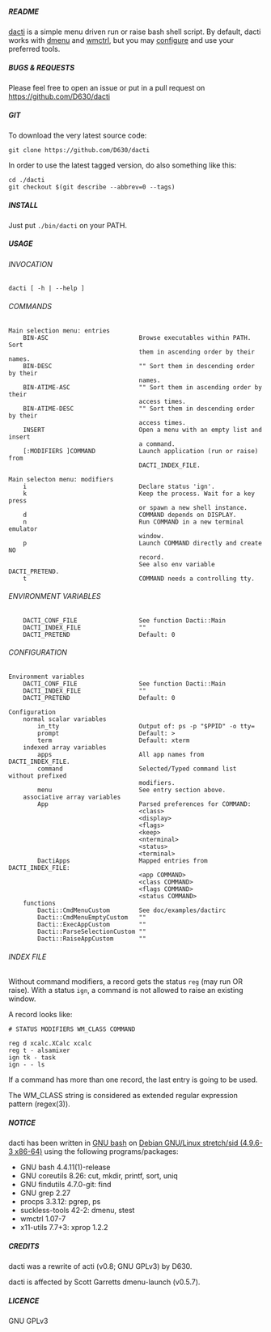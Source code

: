 ##### README

[dacti](https://github.com/D630/dacti) is a simple menu driven run or raise
bash shell script. By default, dacti works with
[dmenu](http://tools.suckless.org/dmenu/) and
[wmctrl](https://sites.google.com/site/tstyblo/wmctrl/), but you may
[configure](../master/doc/examples/dactirc) and use your preferred tools.

##### BUGS & REQUESTS

Please feel free to open an issue or put in a pull request on
https://github.com/D630/dacti

##### GIT

To download the very latest source code:

```
git clone https://github.com/D630/dacti
```

In order to use the latest tagged version, do also something like this:

```
cd ./dacti
git checkout $(git describe --abbrev=0 --tags)
```

##### INSTALL

Just put `./bin/dacti` on your PATH.

##### USAGE

###### INVOCATION

```
dacti [ -h | --help ]
```

###### COMMANDS

```
Main selection menu: entries
    BIN-ASC                         Browse executables within PATH. Sort
                                    them in ascending order by their names.
    BIN-DESC                        "" Sort them in descending order by their
                                    names.
    BIN-ATIME-ASC                   "" Sort them in ascending order by their
                                    access times.
    BIN-ATIME-DESC                  "" Sort them in descending order by their
                                    access times.
    INSERT                          Open a menu with an empty list and insert
                                    a command.
    [:MODIFIERS ]COMMAND            Launch application (run or raise) from
                                    DACTI_INDEX_FILE.

Main selecton menu: modifiers
    i                               Declare status 'ign'.
    k                               Keep the process. Wait for a key press
                                    or spawn a new shell instance.
    d                               COMMAND depends on DISPLAY.
    n                               Run COMMAND in a new terminal emulator
                                    window.
    p                               Launch COMMAND directly and create NO
                                    record.
                                    See also env variable DACTI_PRETEND.
    t                               COMMAND needs a controlling tty.
```

###### ENVIRONMENT VARIABLES

```
    DACTI_CONF_FILE                 See function Dacti::Main
    DACTI_INDEX_FILE                ""
    DACTI_PRETEND                   Default: 0
```

###### CONFIGURATION

```
Environment variables
    DACTI_CONF_FILE                 See function Dacti::Main
    DACTI_INDEX_FILE                ""
    DACTI_PRETEND                   Default: 0

Configuration
    normal scalar variables
        in_tty                      Output of: ps -p "$PPID" -o tty=
        prompt                      Default: >
        term                        Default: xterm
    indexed array variables
        apps                        All app names from DACTI_INDEX_FILE.
        command                     Selected/Typed command list without prefixed
                                    modifiers.
        menu                        See entry section above.
    associative array variables
        App                         Parsed preferences for COMMAND:
                                    <class>
                                    <display>
                                    <flags>
                                    <keep>
                                    <nterminal>
                                    <status>
                                    <terminal>
        DactiApps                   Mapped entries from DACTI_INDEX_FILE:
                                    <app COMMAND>
                                    <class COMMAND>
                                    <flags COMMAND>
                                    <status COMMAND>
    functions
        Dacti::CmdMenuCustom        See doc/examples/dactirc
        Dacti::CmdMenuEmptyCustom   ""
        Dacti::ExecAppCustom        ""
        Dacti::ParseSelectionCustom ""
        Dacti::RaiseAppCustom       ""
```

###### INDEX FILE

Without command modifiers, a record gets the status `reg` (may run OR raise).
With a status `ign`, a command is not allowed to raise an existing window.

A record looks like:

```
# STATUS MODIFIERS WM_CLASS COMMAND

reg d xcalc.XCalc xcalc
reg t - alsamixer
ign tk - task
ign - - ls
```

If a command has more than one record, the last entry is going to be used.

The WM_CLASS string is considered as extended regular expression pattern (regex(3)).

##### NOTICE

dacti has been written in [GNU bash](http://www.gnu.org/software/bash/) on
[Debian GNU/Linux stretch/sid (4.9.6-3 x86-64)](https://www.debian.org) using
the following programs/packages:

- GNU bash 4.4.11(1)-release
- GNU coreutils 8.26: cut, mkdir, printf, sort, uniq
- GNU findutils 4.7.0-git: find
- GNU grep 2.27
- procps 3.3.12: pgrep, ps
- suckless-tools 42-2: dmenu, stest
- wmctrl 1.07-7
- x11-utils 7.7+3: xprop 1.2.2

##### CREDITS

dacti was a rewrite of acti (v0.8; GNU GPLv3) by D630.

dacti is affected by Scott Garretts dmenu-launch (v0.5.7).

##### LICENCE

GNU GPLv3
